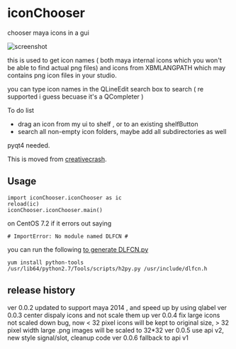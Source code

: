 # iconChooser
chooser maya icons in a gui

![screenshot](http://i.imgur.com/wJ59AcO.png)


this is used to get icon names ( both maya internal icons which you won't be able to find actual png files) and icons from XBMLANGPATH which may contains png icon files in your studio.

you can type icon names in the QLineEdit search box to search ( re supported i guess becuase it's a QCompleter )

To do list
* drag an icon from my ui to shelf , or to an existing shelfButton
* search all non-empty icon folders, maybe add all subdirectories as well

pyqt4 needed.

This is moved from [creativecrash](http://www.creativecrash.com/maya/script/maya-icon-chooser).


Usage
------------------
    import iconChooser.iconChooser as ic
    reload(ic)
    iconChooser.iconChooser.main()


on CentOS 7.2 if it errors out saying
    
    # ImportError: No module named DLFCN #
 
you can run the following [to generate DLFCN.py](http://forums.bodhilinux.com/index.php?/topic/4228-python-qt4-designer-pyuic4-no-module-named-dlfcn-solution-found/?p=39490)

    yum install python-tools
    /usr/lib64/python2.7/Tools/scripts/h2py.py /usr/include/dlfcn.h



release history
------------------
ver 0.0.2 updated to support maya 2014 , and speed up by using qlabel
ver 0.0.3 center dispaly icons and not scale them up
ver 0.0.4 fix large icons not scaled down bug, now < 32 pixel icons will be kept to original size,  > 32 pixel width large .png images will be scaled to 32*32
ver 0.0.5 use api v2, new style signal/slot, cleanup code
ver 0.0.6 fallback to api v1
